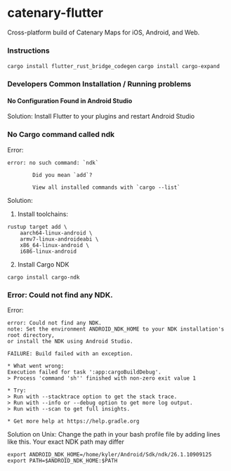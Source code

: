 # catenary-flutter
Cross-platform build of Catenary Maps for iOS, Android, and Web.

### Instructions

`cargo install flutter_rust_bridge_codegen`
`cargo install cargo-expand`

### Developers Common Installation / Running problems

#### No Configuration Found in Android Studio

Solution: Install Flutter to your plugins and restart Android Studio

### No Cargo command called ndk
Error:
```
error: no such command: `ndk`

        Did you mean `add`?

        View all installed commands with `cargo --list`
```
Solution:
1. Install toolchains: 
```
rustup target add \
    aarch64-linux-android \
    armv7-linux-androideabi \
    x86_64-linux-android \
    i686-linux-android
```

2. Install Cargo NDK

```
cargo install cargo-ndk
```

### Error: Could not find any NDK.
Error:
```
error: Could not find any NDK.
note: Set the environment ANDROID_NDK_HOME to your NDK installation's root directory,
or install the NDK using Android Studio.

FAILURE: Build failed with an exception.

* What went wrong:
Execution failed for task ':app:cargoBuildDebug'.
> Process 'command 'sh'' finished with non-zero exit value 1

* Try:
> Run with --stacktrace option to get the stack trace.
> Run with --info or --debug option to get more log output.
> Run with --scan to get full insights.

* Get more help at https://help.gradle.org

```

Solution on Unix:
Change the path in your bash profile file by adding lines like this.
Your exact NDK path may differ
```
export ANDROID_NDK_HOME=/home/kyler/Android/Sdk/ndk/26.1.10909125
export PATH=$ANDROID_NDK_HOME:$PATH 
```